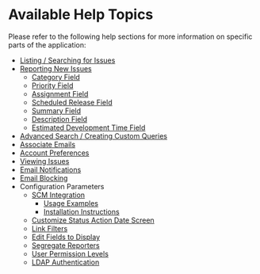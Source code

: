 # Available Help Topics

Please refer to the following help sections for more information on specific
parts of the application:

- [Listing / Searching for Issues](list.md)
- [Reporting New Issues](report.md)
  - [Category Field](report_category.md)
  - [Priority Field](report_priority.md)
  - [Assignment Field](report_assignment.md)
  - [Scheduled Release Field](report_release.md)
  - [Summary Field](report_summary.md)
  - [Description Field](report_description.md)
  - [Estimated Development Time Field](report_estimated_dev_time.md)
- [Advanced Search / Creating Custom Queries](adv_search.md)
- [Associate Emails](support_emails.md)
- [Account Preferences](preferences.md)
- [Viewing Issues](view.md)
- [Email Notifications](notifications.md)
- [Email Blocking](email_blocking.md)
- Configuration Parameters
  - [SCM Integration](scm_integration.md)
    - [Usage Examples](scm_integration_usage.md)
    - [Installation Instructions](scm_integration_installation.md)
  - [Customize Status Action Date Screen](status_action_date.md)
  - [Link Filters](link_filters.md)
  - [Edit Fields to Display](field_display.md)
  - [Segregate Reporters](segregate_reporter.md)
  - [User Permission Levels](permission_levels.md)
  - [LDAP Authentication](ldap.md)
